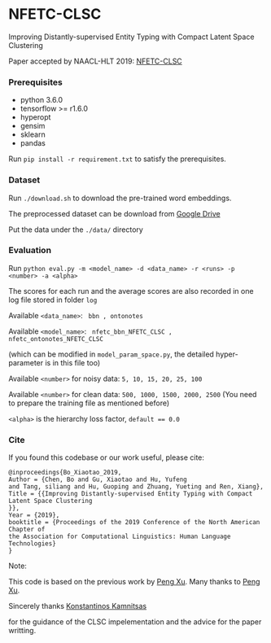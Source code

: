 # NFETC-CLSC

Improving Distantly-supervised Entity Typing with Compact Latent Space Clustering

Paper accepted by NAACL-HLT 2019: [NFETC-CLSC]( https://arxiv.org/pdf/1904.06475.pdf)

### Prerequisites
- python 3.6.0
- tensorflow >= r1.6.0
- hyperopt
- gensim
- sklearn
- pandas

Run `pip install -r requirement.txt` to satisfy the prerequisites.


### Dataset

Run `./download.sh` to download the pre-trained word embeddings.

The preprocessed dataset can be download from  [Google Drive](https://drive.google.com/open?id=1opjfoA0I2mOjE11kM_TYsaeq-HHO1rqv)

Put the data under the `./data/` directory

### Evaluation

Run `python eval.py -m <model_name> -d <data_name> -r <runs> -p <number> -a <alpha>`

The scores for each run and the average scores are also recorded in one log file stored in folder `log`

Available `<data_name>`:  ` bbn , ontonotes`

Available `<model_name>`:  ` nfetc_bbn_NFETC_CLSC , nfetc_ontonotes_NFETC_CLSC`

(which can be modified in `model_param_space.py`, the detailed hyper-parameter is in this file too)

Available `<number>` for noisy data: `5, 10, 15, 20, 25, 100`

Available `<number>` for clean data: `500, 1000, 1500, 2000, 2500` (You need to prepare the training file as mentioned before)

`<alpha>` is the hierarchy loss factor, `default == 0.0 `


### Cite

If you found this codebase or our work useful, please cite:

```
@inproceedings{Bo_Xiaotao_2019,
Author = {Chen, Bo and Gu, Xiaotao and Hu, Yufeng
and Tang, siliang and Hu, Guoping and Zhuang, Yueting and Ren, Xiang},
Title = {{Improving Distantly-supervised Entity Typing with Compact Latent Space Clustering
}},
Year = {2019},
booktitle = {Proceedings of the 2019 Conference of the North American Chapter of
the Association for Computational Linguistics: Human Language Technologies}
}
```

Note:

This code is based on the previous work by [Peng Xu](https://github.com/billy-inn). Many thanks to [Peng Xu](https://github.com/billy-inn).

Sincerely thanks [Konstantinos Kamnitsas](https://github.com/Kamnitsask)

for the guidance of the CLSC impelementation and the advice for the paper writting.
